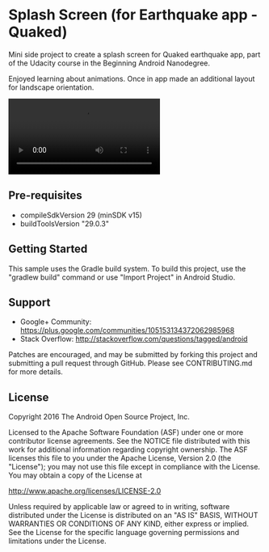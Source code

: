 Splash Screen (for Earthquake app - Quaked)
============================================

Mini side project to create a splash screen for Quaked earthquake app, part of the Udacity course in the Beginning Android Nanodegree.

Enjoyed learning about animations.  Once in app made an additional layout for landscape orientation.

![](https://github.com/murdens/AndroidApps2/blob/master/EarthquakeSplash/splash3.mp4)

Pre-requisites
--------------
- compileSdkVersion 29  (minSDK v15)
- buildToolsVersion "29.0.3"

Getting Started
---------------

This sample uses the Gradle build system. To build this project, use the
"gradlew build" command or use "Import Project" in Android Studio.

Support
-------

- Google+ Community: https://plus.google.com/communities/105153134372062985968
- Stack Overflow: http://stackoverflow.com/questions/tagged/android

Patches are encouraged, and may be submitted by forking this project and
submitting a pull request through GitHub. Please see CONTRIBUTING.md for more details.

License
-------

Copyright 2016 The Android Open Source Project, Inc.

Licensed to the Apache Software Foundation (ASF) under one or more contributor
license agreements.  See the NOTICE file distributed with this work for
additional information regarding copyright ownership.  The ASF licenses this
file to you under the Apache License, Version 2.0 (the "License"); you may not
use this file except in compliance with the License.  You may obtain a copy of
the License at

http://www.apache.org/licenses/LICENSE-2.0

Unless required by applicable law or agreed to in writing, software
distributed under the License is distributed on an "AS IS" BASIS, WITHOUT
WARRANTIES OR CONDITIONS OF ANY KIND, either express or implied.  See the
License for the specific language governing permissions and limitations under
the License.
